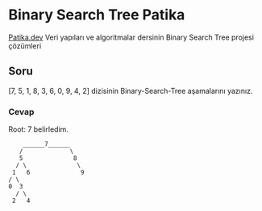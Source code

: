 # Binary Search Tree Patika
[Patika.dev](https://www.patika.dev/tr) Veri yapıları ve algoritmalar dersinin Binary Search Tree projesi çözümleri

## Soru
 [7, 5, 1, 8, 3, 6, 0, 9, 4, 2] dizisinin Binary-Search-Tree aşamalarını yazınız.


### Cevap
Root: 7 belirledim.
```
    ______7______
   /             \
   5              8
  / \              \ 
 1   6              9
/ \       
0  3
  / \         
 2   4

```
